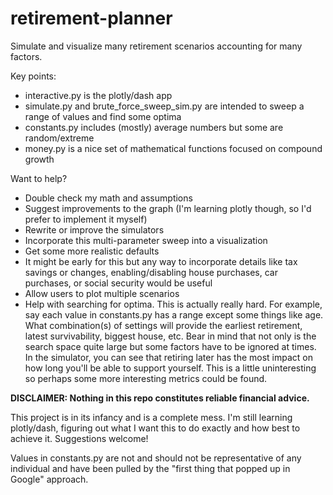 # retirement-planner
Simulate and visualize many retirement scenarios accounting for many factors.

Key points:
* interactive.py is the plotly/dash app
* simulate.py and brute_force_sweep_sim.py are intended to sweep a range of values and find some optima
* constants.py includes (mostly) average numbers but some are random/extreme
* money.py is a nice set of mathematical functions focused on compound growth


Want to help?
* Double check my math and assumptions
* Suggest improvements to the graph (I'm learning plotly though, so I'd prefer to implement it myself)
* Rewrite or improve the simulators
* Incorporate this multi-parameter sweep into a visualization
* Get some more realistic defaults
* It might be early for this but any way to incorporate details like tax savings or changes, enabling/disabling house
purchases, car purchases, or social security would be useful
* Allow users to plot multiple scenarios
* Help with searching for optima. This is actually really hard. For example, say each value in constants.py has a range
except some things like age. What combination(s) of settings will provide the earliest retirement, latest survivability,
biggest house, etc. Bear in mind that not only is the search space quite large but some factors have to be ignored at 
times. In the simulator, you can see that retiring later has the most impact on how long you'll be able to support 
yourself. This is a little uninteresting so perhaps some more interesting metrics could be found. 



**DISCLAIMER: Nothing in this repo constitutes reliable financial advice.**

This project is in its infancy and is a complete mess. I'm still learning plotly/dash, figuring out what I want this to 
do exactly and how best to achieve it. Suggestions welcome!

Values in constants.py are not and should not be representative of any individual and have been pulled by the 
"first thing that popped up in Google" approach.
